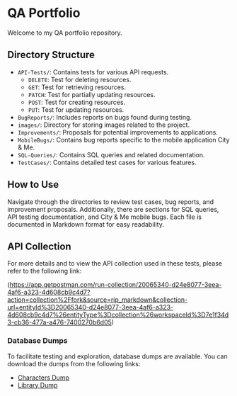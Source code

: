 # QA Portfolio

Welcome to my QA portfolio repository.

## Directory Structure
- `API-Tests/`: Contains tests for various API requests.
  - `DELETE`: Test for deleting resources.
  - `GET`: Test for retrieving resources.
  - `PATCH`: Test for partially updating resources.
  - `POST`: Test for creating resources.
  - `PUT`: Test for updating resources.
- `BugReports/`: Includes reports on bugs found during testing.
- `images/`: Directory for storing images related to the project.
- `Improvements/`: Proposals for potential improvements to applications.
- `MobileBugs/`: Contains bug reports specific to the mobile application City & Me.
- `SQL-Queries/`: Contains SQL queries and related documentation.
- `TestCases/`: Contains detailed test cases for various features.

## How to Use
Navigate through the directories to review test cases, bug reports, and improvement proposals. Additionally, there are sections for SQL queries, API testing documentation, and City & Me mobile bugs. Each file is documented in Markdown format for easy readability.

## API Collection

For more details and to view the API collection used in these tests, please refer to the following link:

(https://app.getpostman.com/run-collection/20065340-d24e8077-3eea-4af6-a323-4d608cb9c4d7?action=collection%2Ffork&source=rip_markdown&collection-url=entityId%3D20065340-d24e8077-3eea-4af6-a323-4d608cb9c4d7%26entityType%3Dcollection%26workspaceId%3D7e1f34d3-cb36-477a-a476-7400270b6d05)

### Database Dumps

To facilitate testing and exploration, database dumps are available. You can download the dumps from the following links:

- [Characters Dump](https://drive.google.com/file/d/1aouJWJEOBXxIfR5RNekctdIimpgfzjo7/view?usp=sharing)
- [Library Dump](https://drive.google.com/file/d/1hsHqN83engEs6HhtCEn2Ka3tQPk0e6ht/view?usp=sharing) 
